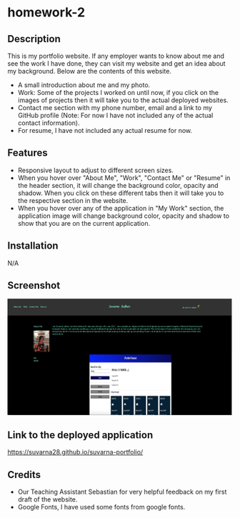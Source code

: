 # homework-2

## Description 

This is my portfolio website. If any employer wants to know about me and see the work I have done, they can visit my website and get an idea about my background. Below are the contents of this website.

* A small introduction about me and my photo.
* Work: Some of the projects I worked on until now, if  you click on the images of projects then it will take you to the actual deployed websites.
* Contact me section with my phone number, email and a link to my GitHub profile (Note: For now I have not included any of the actual contact information).
* For resume, I have not included any actual resume for now.

## Features

* Responsive layout to adjust to different screen sizes.
* When you hover over "About Me", "Work", "Contact Me" or "Resume" in the header section, it will change the background color, opacity and shadow. When you click on these different tabs then it will take you to the respective section in the website. 
* When you hover over any of the application in "My Work" section, the application image will change background color, opacity and shadow to show that you are on the current application.

## Installation

N/A

## Screenshot

![Main Webpage](./screenshot/screenshot.png)

## Link to the deployed application

https://suvarna28.github.io/suvarna-portfolio/

## Credits

* Our Teaching Assistant Sebastian for very helpful feedback on my first draft of the website.
* Google Fonts, I have used some fonts from google fonts.
